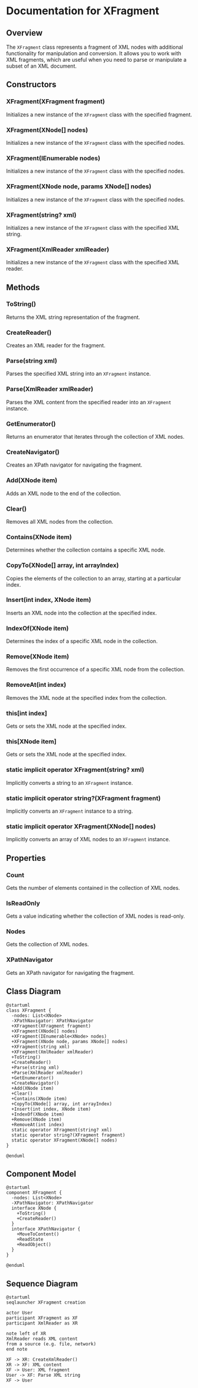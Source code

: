 # Documentation for XFragment

## Overview

The `XFragment` class represents a fragment of XML nodes with additional functionality for manipulation and conversion. It allows you to work with XML fragments, which are useful when you need to parse or manipulate a subset of an XML document.

## Constructors

### XFragment(XFragment fragment)

Initializes a new instance of the `XFragment` class with the specified fragment.

### XFragment(XNode[] nodes)

Initializes a new instance of the `XFragment` class with the specified nodes.

### XFragment(IEnumerable<XNode> nodes)

Initializes a new instance of the `XFragment` class with the specified nodes.

### XFragment(XNode node, params XNode[] nodes)

Initializes a new instance of the `XFragment` class with the specified nodes.

### XFragment(string? xml)

Initializes a new instance of the `XFragment` class with the specified XML string.

### XFragment(XmlReader xmlReader)

Initializes a new instance of the `XFragment` class with the specified XML reader.

## Methods

### ToString()

Returns the XML string representation of the fragment.

### CreateReader()

Creates an XML reader for the fragment.

### Parse(string xml)

Parses the specified XML string into an `XFragment` instance.

### Parse(XmlReader xmlReader)

Parses the XML content from the specified reader into an `XFragment` instance.

### GetEnumerator()

Returns an enumerator that iterates through the collection of XML nodes.

### CreateNavigator()

Creates an XPath navigator for navigating the fragment.

### Add(XNode item)

Adds an XML node to the end of the collection.

### Clear()

Removes all XML nodes from the collection.

### Contains(XNode item)

Determines whether the collection contains a specific XML node.

### CopyTo(XNode[] array, int arrayIndex)

Copies the elements of the collection to an array, starting at a particular index.

### Insert(int index, XNode item)

Inserts an XML node into the collection at the specified index.

### IndexOf(XNode item)

Determines the index of a specific XML node in the collection.

### Remove(XNode item)

Removes the first occurrence of a specific XML node from the collection.

### RemoveAt(int index)

Removes the XML node at the specified index from the collection.

### this[int index]

Gets or sets the XML node at the specified index.

### this[XNode item]

Gets or sets the XML node at the specified index.

### static implicit operator XFragment(string? xml)

Implicitly converts a string to an `XFragment` instance.

### static implicit operator string?(XFragment fragment)

Implicitly converts an `XFragment` instance to a string.

### static implicit operator XFragment(XNode[] nodes)

Implicitly converts an array of XML nodes to an `XFragment` instance.

## Properties

### Count

Gets the number of elements contained in the collection of XML nodes.

### IsReadOnly

Gets a value indicating whether the collection of XML nodes is read-only.

### Nodes

Gets the collection of XML nodes.

### XPathNavigator

Gets an XPath navigator for navigating the fragment.

## Class Diagram

```plantuml
@startuml
class XFragment {
  -nodes: List<XNode>
  -XPathNavigator: XPathNavigator
  +XFragment(XFragment fragment)
  +XFragment(XNode[] nodes)
  +XFragment(IEnumerable<XNode> nodes)
  +XFragment(XNode node, params XNode[] nodes)
  +XFragment(string xml)
  +XFragment(XmlReader xmlReader)
  +ToString()
  +CreateReader()
  +Parse(string xml)
  +Parse(XmlReader xmlReader)
  +GetEnumerator()
  +CreateNavigator()
  +Add(XNode item)
  +Clear()
  +Contains(XNode item)
  +CopyTo(XNode[] array, int arrayIndex)
  +Insert(int index, XNode item)
  +IndexOf(XNode item)
  +Remove(XNode item)
  +RemoveAt(int index)
  static operator XFragment(string? xml)
  static operator string?(XFragment fragment)
  static operator XFragment(XNode[] nodes)
}

@enduml
```

## Component Model

```plantuml
@startuml
component XFragment {
  -nodes: List<XNode>
  -XPathNavigator: XPathNavigator
  interface XNode {
    +ToString()
    +CreateReader()
  }
  interface XPathNavigator {
    +MoveToContent()
    +ReadState
    +ReadObject()
  }
}

@enduml
```

## Sequence Diagram

```plantuml
@startuml
seqlauncher XFragment creation

actor User
participant XFragment as XF
participant XmlReader as XR

note left of XR
XmlReader reads XML content
from a source (e.g. file, network)
end note

XF -> XR: CreateXmlReader()
XR -> XF: XML content
XF -> User: XML fragment
User -> XF: Parse XML string
XF -> User